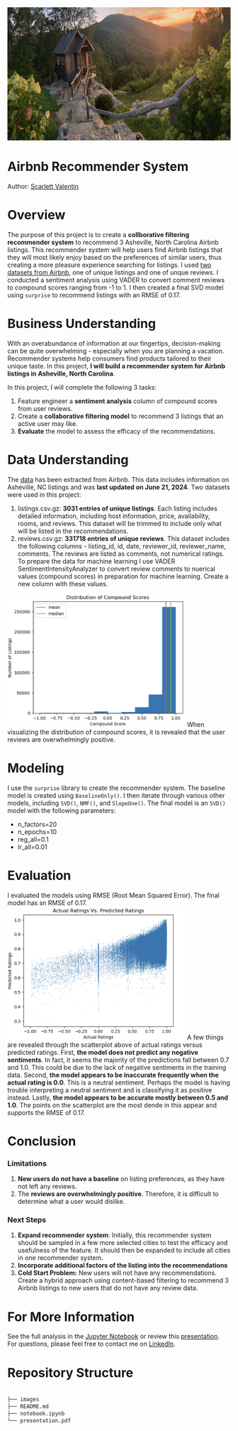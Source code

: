 <img src="images/banner.jpg/" style="height:300px">

# Airbnb Recommender System
Author: [Scarlett Valentin](https://www.linkedin.com/in/scarlett-valentin/)

# Overview
The purpose of this project is to create a **collborative filtering recommender system** to recommend 3 Asheville, North Carolina Airbnb listings. This recommender system will help users find Airbnb listings that they will most likely enjoy based on the preferences of similar users, thus creating a more pleasure experience searching for listings. I used [two datasets from Airbnb](https://insideairbnb.com/get-the-data/), one of unique listings and one of unque reviews. I conducted a sentiment analysis using VADER to convert comment reviews to compound scores ranging from -1 to 1. I then created a final SVD model using `surprise` to recommend listings with an RMSE of 0.17. 

# Business Understanding
With an overabundance of information at our fingertips, decision-making can be quite overwhelming - especially when you are planning a vacation. Recommender systems help consumers find products tailored to their unique taste. In this project, **I will build a recommender system for Airbnb listings in Asheville, North Carolina**. 

In this project, I will complete the following 3 tasks:

1. Feature engineer a **sentiment analysis** column of compound scores from user reviews.
2. Create a **collaborative filtering model** to recommend 3 listings that an active user may like.
4. **Evaluate** the model to assess the efficacy of the recommendations.

# Data Understanding
The [data](https://insideairbnb.com/get-the-data/) has been extracted from Airbnb. This data includes information on Asheville, NC listings and was **last updated on June 21, 2024**. Two datasets were used in this project:
1. listings.csv.gz: **3031 entries of unique listings**. Each listing includes detailed information, including host information, price, availability, rooms, and reviews. This dataset will be trimmed to include only what will be listed in the recommendations.
2. reviews.csv.gz: **331718 entries of unique reviews**. This dataset includes the following columns - listing_id, id, date, reviewer_id, reviewer_name, comments. The reviews are listed as comments, not numerical ratings. 
To prepare the data for machine learning I use VADER SentimentIntensityAnalyzer to convert review comments to nuerical values (compound scores) in preparation for machine learning. Create a new column with these values. 
<img src="images/compound_scores_distribution.png" style="height:300px">
When visualizing the distribution of compound scores, it is revealed that the user reviews are overwhelmingly positive. 


# Modeling
I use the `surprise` library to create the recommender system. The baseline model is created using `BaselineOnly()`. I then iterate through various other models, including `SVD()`, `NMF()`, and `SlopeOne()`. The final model is an `SVD()` model with the following parameters: 
- n_factors=20
- n_epochs=10
- reg_all=0.1
- lr_all=0.01

# Evaluation
I evaluated the models using RMSE (Root Mean Squared Error). The final model has sn RMSE of 0.17. 
<img src="images/actual_vs_predicted_ratings.png" style="height:300px">
A few things are revealed through the scatterplot above of actual ratings versus predicted ratings. First, **the model does not predict any negative sentiments**. In fact, it seems the majority of the predictions fall between 0.7 and 1.0. This could be due to the lack of negative sentiments in the training data. Second, **the model appears to be inaccurate frequently when the actual rating is 0.0**. This is a neutral sentiment. Perhaps the model is having trouble interpreting a neutral sentiment and is classifying it as positive instead. Lastly, **the model appears to be accurate mostly between 0.5 and 1.0**. The points on the scatterplot are the most dende in this appear and supports the RMSE of 0.17.

# Conclusion
### Limitations
1. **New users do not have a baseline** on listing preferences, as they have not left any reviews.
2. The **reviews are overwhelmingly positive**. Therefore, it is difficult to determine what a user would dislike. 

### Next Steps
1. **Expand recommender system**: Initially, this recommender system should be sampled in a few more selected cities to test the efficacy and usefulness of the feature. It should then be expanded to include all cities in one recommender system.
2. **Incorporate additional factors of the listing into the recommendations**
3. **Cold Start Problem:** New users will not have any recommendations. Create a hybrid approach using content-based filtering to recommend 3 Airbnb listings to new users that do not have any review data. 


# For More Information
See the full analysis in the [Jupyter Notebook](/notebook.ipynb/) or review this [presentation](/presentation.pdf/). <br>
For questions, please feel free to contact me on [LinkedIn](https://www.linkedin.com/in/scarlett-valentin/). 





# Repository Structure


```

├── images
├── README.md
├── notebook.ipynb
└── presentation.pdf
```
